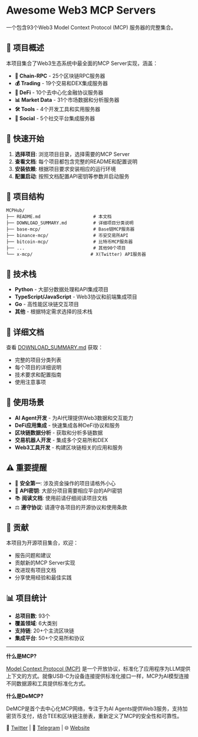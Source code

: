 # Awesome Web3 MCP Servers

一个包含93个Web3 Model Context Protocol (MCP) 服务器的完整集合。

## 🌟 项目概述

本项目集合了Web3生态系统中最全面的MCP Server实现，涵盖：

- **🔗 Chain-RPC** - 25个区块链RPC服务器
- **💰 Trading** - 19个交易和DEX集成服务器  
- **🔄 DeFi** - 10个去中心化金融协议服务器
- **📊 Market Data** - 31个市场数据和分析服务器
- **🛠️ Tools** - 4个开发工具和实用服务器
- **💬 Social** - 5个社交平台集成服务器

## 🚀 快速开始

1. **选择项目**: 浏览项目目录，选择需要的MCP Server
2. **查看文档**: 每个项目都包含完整的README和配置说明
3. **安装依赖**: 根据项目要求安装相应的运行环境
4. **配置启动**: 按照文档配置API密钥等参数并启动服务

## 📁 项目结构

```
MCPHub/
├── README.md                    # 本文档
├── DOWNLOAD_SUMMARY.md          # 详细项目分类说明
├── base-mcp/                    # Base链MCP服务器
├── binance-mcp/                 # 币安交易所API
├── bitcoin-mcp/                 # 比特币MCP服务器
├── ...                          # 其他90个项目
└── x-mcp/                      # X(Twitter) API服务器
```

## 🔧 技术栈

- **Python** - 大部分数据处理和API集成项目
- **TypeScript/JavaScript** - Web3协议和前端集成项目  
- **Go** - 高性能区块链交互项目
- **其他** - 根据特定需求选择的技术栈

## 📖 详细文档

查看 [DOWNLOAD_SUMMARY.md](./DOWNLOAD_SUMMARY.md) 获取：
- 完整的项目分类列表
- 每个项目的详细说明
- 技术要求和配置指南
- 使用注意事项

## 🎯 使用场景

- **AI Agent开发** - 为AI代理提供Web3数据和交互能力
- **DeFi应用集成** - 快速集成各种DeFi协议和服务
- **区块链数据分析** - 获取和分析多链数据
- **交易机器人开发** - 集成多个交易所和DEX
- **Web3工具开发** - 构建区块链相关的应用和服务

## ⚠️ 重要提醒

- 🔐 **安全第一**: 涉及资金操作的项目请格外小心
- 🔑 **API密钥**: 大部分项目需要相应平台的API密钥
- 📚 **阅读文档**: 使用前请仔细阅读项目文档
- ⚖️ **遵守协议**: 请遵守各项目的开源协议和使用条款

## 🤝 贡献

本项目为开源项目集合，欢迎：
- 报告问题和建议
- 贡献新的MCP Server实现
- 改进现有项目文档
- 分享使用经验和最佳实践

## 📊 项目统计

- **总项目数**: 93个
- **覆盖领域**: 6大类别
- **支持链**: 20+个主流区块链
- **集成平台**: 50+个交易所和协议

---

**什么是MCP?**

[Model Context Protocol (MCP)](https://modelcontextprotocol.io/) 是一个开放协议，标准化了应用程序为LLM提供上下文的方式。就像USB-C为设备连接提供标准化接口一样，MCP为AI模型连接不同数据源和工具提供标准化方式。

**什么是DeMCP?**

DeMCP是首个去中心化MCP网络，专注于为AI Agents提供Web3服务，支持加密货币支付，结合TEE和区块链注册表，重新定义了MCP的安全性和可靠性。

👥 [Twitter](https://x.com/DeMCP_AI) | 💬 [Telegram](https://t.me/DeMCPOfficial) | 🌐 [Website](https://www.demcp.ai)

